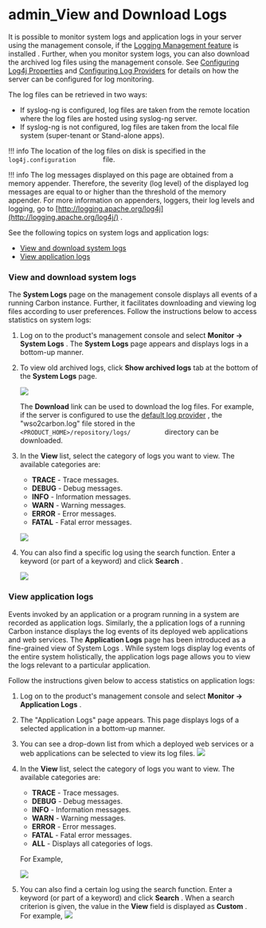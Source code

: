 # admin\_View and Download Logs

It is possible to monitor system logs and application logs in your server using the management console, if the [Logging Management feature](https://docs.wso2.com/display/ADMIN44x/Monitoring+Logs+using+Management+Console) is installed . Further, when you monitor system logs, you can also download the archived log files using the management console. See [Configuring Log4j Properties](https://docs.wso2.com/display/ADMIN44x/Configuring+Log4j+Properties) and [Configuring Log Providers](https://docs.wso2.com/display/ADMIN44x/Configuring+the+Log+Provider) for details on how the server can be configured for log monitoring.

The log files can be retrieved in two ways:

-   If syslog-ng is configured, log files are taken from the remote location where the log files are hosted using syslog-ng server.
-   If syslog-ng is not configured, log files are taken from the local file system (super-tenant or Stand-alone apps).

!!! info
The location of the log files on disk is specified in the `         log4j.configuration        ` file.

!!! info
The log messages displayed on this page are obtained from a memory appender. Therefore, the severity (log level) of the displayed log messages are equal to or higher than the threshold of the memory appender. For more information on appenders, loggers, their log levels and logging, go to [http://logging.apache.org/log4j](http://logging.apache.org/log4j/) .


See the following topics on system logs and application logs:

-   [View and download system logs](#admin_ViewandDownloadLogs-Viewanddownloadsystemlogs)
-   [View application logs](#admin_ViewandDownloadLogs-Viewapplicationlogs)

### View and download system logs

The **System Logs** page on the management console displays all events of a running Carbon instance. Further, it facilitates downloading and viewing log files according to user preferences. Follow the instructions below to access statistics on system logs:

1.  Log on to the product's management console and select **Monitor -&gt; System Logs** . The **System Logs** page appears and displays logs in a bottom-up manner.

2.  To view old archived logs, click **Show archived logs** tab at the bottom of the **System Logs** page.

    ![](attachments/32351462/32525350.png)

    The **Download** link can be used to download the log files. For example, if the server is configured to use the [default log provider](https://docs.wso2.com/display/ADMIN44x/Configuring+the+Log+Provider) , the "wso2carbon.log" file stored in the `           <PRODUCT_HOME>/repository/logs/          ` directory can be downloaded.

3.  In the **View** list, select the category of logs you want to view. The available categories are:

    -   **TRACE** - Trace messages.
    -   **DEBUG** - Debug messages.
    -   **INFO** - Information messages.
    -   **WARN** - Warning messages.
    -   **ERROR** - Error messages.
    -   **FATAL** - Fatal error messages.

    ![](attachments/32351462/32525349.png)

4.  You can also find a specific log using the search function. Enter a keyword (or part of a keyword) and click **Search** .

    ![](attachments/32351462/32525348.png)

### View application logs

Events invoked by an application or a program running in a system are recorded as application logs. Similarly, the a pplication logs of a running Carbon instance displays the log events of its deployed web applications and web services. The **Application Logs** page has been introduced as a fine-grained view of System Logs . While system logs display log events of the entire system holistically, the application logs page allows you to view the logs relevant to a particular application.

Follow the instructions given below to access statistics on application logs:

1.  Log on to the product's management console and select **Monitor -&gt; Application Logs** .
2.  The "Application Logs" page appears. This page displays logs of a selected application in a bottom-up manner.

3.  You can see a drop-down list from which a deployed web services or a web applications can be selected to view its log files.
    ![](attachments/12421402/12747658.png)
4.  In the **View** list, select the category of logs you want to view. The available categories are:

    -   **TRACE** - Trace messages.
    -   **DEBUG** - Debug messages.
    -   **INFO** - Information messages.
    -   **WARN** - Warning messages.
    -   **ERROR** - Error messages.
    -   **FATAL** - Fatal error messages.
    -   **ALL** - Displays all categories of logs.

    For Example,

    ![](attachments/12421402/12747656.png)

5.  You can also find a certain log using the search function. Enter a keyword (or part of a keyword) and click **Search** . When a search criterion is given, the value in the **View** field is displayed as **Custom** . For example,
    ![](attachments/12421402/12747655.png)

